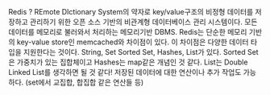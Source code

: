
Redis ? REmote DIctionary System의 약자로 key/value구조의 비정형 데이터를 저장하고 관리하기 위한 오픈 소스 기반의 비관계형 데이터베이스 관리 시스템이다. 모든 데이터를 메모리로 불러와서 처리하는 메모리기반 DBMS.
Redis는 단순한 메모리 기반의 key-value store인 memcached와 차이점이 있다. 이 차이점은 다양한 데이터 타입을 지원한다는 것이다. String, Set Sorted Set, Hashes, List가 있다. Sorted Set은 가중치가 있는 집합체이고 Hashes는 map같은 개념인 것 같다. List는 Double Linked List를 생각하면 될 것 같다! 저장된 데이터에 대한 연산이나 추가 작업도 가능하다. (set에서 교집합, 합집합 같은 연산들 등)
